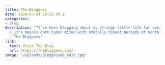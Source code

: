 ```yaml
---
title: The Bloggess
date: 2019-07-24 16:25:00 Z
categories:
- Blog
description: "“I’ve been blogging about my strange little life for over a decade.
  \ It’s mainly dark humor mixed with brutally honest periods of mental illness.”
  - The Bloggess"
link:
  text: Visit The Blog
  url: https://thebloggess.com/
image: "/uploads/Bloggess00_edit.jpg"
---
```


